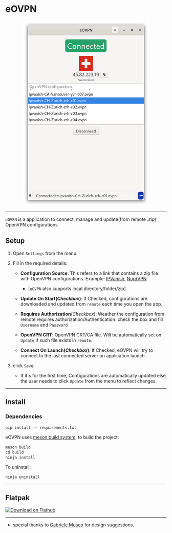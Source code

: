 # eOVPN

<div align="center">

<img src="static/connected.png" width="396" height="579" alt="eOVPN">


</div>

---

`eOVPN` is a application to connect, manage and update(from remote <i>.zip</i>) OpenVPN configurations.


## Setup

1. Open `Settings` from the menu.
2. Fill in the required details:
    * **Configuration Source**: This refers to a link that contains a zip file with OpenVPN configurations. Example: [IPVanish](https://www.ipvanish.com/software/configs/configs.zip), [NordVPN](https://downloads.nordcdn.com/configs/archives/servers/ovpn.zip)

        * [`eOVPN` also supports local directory/folder/zip]

    * **Update On Start(*Checkbox*)**: If Checked, configurations are downloaded and updated from `remote` each time you open the app.
    
    * **Requires Authorization**(*Checkbox*): Weather the configuration from remote requires authorization/Authentication. check the box and fill `Username` and `Password`

    * **OpenVPN CRT**: OpenVPN CRT/CA file. Will be automatically set on `Update` if such file exists in `remote`.

    * **Connect On Launch(*Checkbox*)**: If Checked, eOVPN will try to connect to the last connected server on application launch.


3. click `Save`.
    * If it's for the first time, Configurations are automatically updated else the user needs to click `Update` from the menu to reflect changes.

---

## Install

### Dependencies

```
pip install -r requirements.txt
```

eOVPN uses [meson build system](https://mesonbuild.com/), to build the project:

```
meson build
cd build
ninja install
```

To uninstall:
```
ninja uninstall
```

---

## Flatpak


<a href='https://flathub.org/apps/details/com.github.jkotra.eovpn'><img width='240' alt='Download on Flathub' src='https://flathub.org/assets/badges/flathub-badge-en.png'/></a>


---

* special thanks to [Gabriele Musco](https://gitlab.gnome.org/GabMus) for design suggestions.